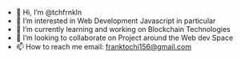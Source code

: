 - 👋 Hi, I’m @tchfrnkln
- 👀 I’m interested in Web Development Javascript in particular
- 🌱 I’m currently learning and working on Blockchain Technologies
- 💞️ I’m looking to collaborate on Project around the Web dev Space
- 📫 How to reach me email: franktochi156@gmail.com

<!---
tchfrnkln/tchfrnkln is a ✨ special ✨ repository because its `README.md` (this file) appears on your GitHub profile.
You can click the Preview link to take a look at your changes.
--->
